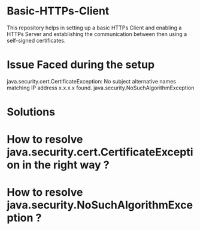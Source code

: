 # Basic-HTTPs-Client
This repository helps in setting up a basic HTTPs Client and enabling a HTTPs Server and establishing the communication between then using a self-signed certificates.

# Issue Faced during the setup 
java.security.cert.CertificateException: No subject alternative names matching IP address x.x.x.x found.
java.security.NoSuchAlgorithmException

# Solutions 
# How to resolve java.security.cert.CertificateException in the right way ?


# How to resolve java.security.NoSuchAlgorithmException ?

